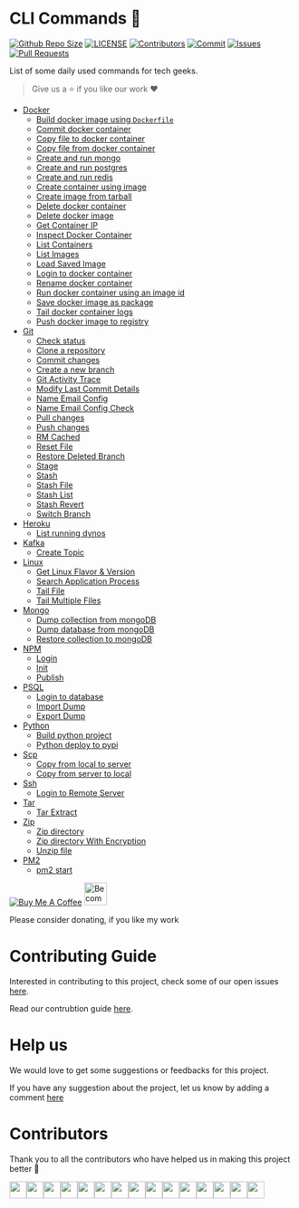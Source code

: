 # CLI Commands :bookmark:

[![Github Repo Size](https://img.shields.io/github/repo-size/arshadkazmi42/ak-cli.svg)](https://github.com/arshadkazmi42/ak-cli)
[![LICENSE](https://img.shields.io/github/license/arshadkazmi42/ak-cli.svg)](https://github.com/arshadkazmi42/ak-cli/LICENSE)
[![Contributors](https://img.shields.io/github/contributors/arshadkazmi42/ak-cli.svg)](https://github.com/arshadkazmi42/ak-cli/graphs/contributors)
[![Commit](https://img.shields.io/github/last-commit/arshadkazmi42/ak-cli.svg)](https://github.com/arshadkazmi42/ak-cli/commits/master)
[![Issues](https://img.shields.io/github/issues/arshadkazmi42/ak-cli.svg)](https://github.com/arshadkazmi42/ak-cli/issues)
[![Pull Requests](https://img.shields.io/github/issues-pr/arshadkazmi42/ak-cli.svg)](https://github.com/arshadkazmi42/ak-cli/pulls)

List of some daily used commands for tech geeks.

> Give us a :star: if you like our work :heart:

- [Docker](commands/docker#docker-point_left)
  - [Build docker image using `Dockerfile`](commands/docker/docker-build-image-with-dockerfile.md)
  - [Commit docker container](commands/docker/docker-container-commit.md)
  - [Copy file to docker container](commands/docker/docker-cp.md)
  - [Copy file from docker container](commands/docker/docker-cp-from-container.md)
  - [Create and run mongo](commands/docker/docker-mongo-create.md)
  - [Create and run postgres](commands/docker/docker-postgres-create.md)
  - [Create and run redis](commands/docker/docker-redis-create.md)
  - [Create container using image](commands/docker/docker-container-create.md)
  - [Create image from tarball](commands/docker/docker-import.md)
  - [Delete docker container](commands/docker/docker-container-rm.md)
  - [Delete docker image](commands/docker/docker-image-rm.md)
  - [Get Container IP](commands/docker/docker-container-ip.md)
  - [Inspect Docker Container](commands/docker/docker-inspect.md)
  - [List Containers](commands/docker/docker-container-list.md)
  - [List Images](commands/docker/docker-images-list.md)
  - [Load Saved Image](commands/docker/docker-load.md)
  - [Login to docker container](commands/docker/docker-login.md)
  - [Rename docker container](commands/docker/docker-rename.md)
  - [Run docker container using an image id](commands/docker/docker-run.md)
  - [Save docker image as package](commands/docker/docker-save.md)
  - [Tail docker container logs](commands/docker/docker-logs-tail.md)
  - [Push docker image to registry](commands/docker/docker-push.md)
- [Git](commands/git#git-point_left)
  - [Check status](commands/git/git-status.md)
  - [Clone a repository](commands/git/git-clone-repo.md)
  - [Commit changes](commands/git/git-commit.md)
  - [Create a new branch](commands/git/git-new-branch.md)
  - [Git Activity Trace](commands/git/git-reflog.md)
  - [Modify Last Commit Details](commands/git/git-commit-amend.md)
  - [Name Email Config](commands/git/git-name-email-config.md)
  - [Name Email Config Check](commands/git/git-name-email-config-check.md)
  - [Pull changes](commands/git/git-pull.md)
  - [Push changes](commands/git/git-push.md)
  - [RM Cached](commands/git/git-rm-cached.md)
  - [Reset File](commands/git/git-reset.md)
  - [Restore Deleted Branch](commands/git/git-restore-branch.md)
  - [Stage](commands/git/git-stage.md)
  - [Stash](commands/git/git-stash.md)
  - [Stash File](commands/git/git-stash-file.md)
  - [Stash List](commands/git/git-stash-list.md)
  - [Stash Revert](commands/git/git-stash-revert.md)
  - [Switch Branch](commands/git/git-switch-branch.md)
- [Heroku](commands/heroku#heroku-point_left)
  - [List running dynos](commands/heroku/heroku-ps.md)
- [Kafka](commands/kafka#kafka-point_left)
  - [Create Topic](commands/kafka/kafka.md)
- [Linux](commands/linux#linux-point_left)
  - [Get Linux Flavor & Version](commands/linux/get-linux-flavor-version.md)
  - [Search Application Process](commands/linux/search-application-process.md)
  - [Tail File](commands/linux/tail-one-file.md)
  - [Tail Multiple Files](commands/linux/tail-multiple-files.md)
- [Mongo](commands/mongo#mongo-point_left)
  - [Dump collection from mongoDB](commands/mongo/mongo-dump-collection.md)
  - [Dump database from mongoDB](commands/mongo/mongo-dump-database.md)
  - [Restore collection to mongoDB](commands/mongo/mongo-restore-collection.md)
- [NPM](commands/npm#npm-point_left)
  - [Login](commands/npm/npm-login.md)
  - [Init](commands/npm/npm-init.md)
  - [Publish](commands/npm/npm-publish.md)
- [PSQL](commands/psql#psql-point_left)
  - [Login to database](commands/psql/login-database.md)
  - [Import Dump](commands/psql/import-dump.md)
  - [Export Dump](commands/psql/export-dump.md)
- [Python](commands/python#python-point_left)
  - [Build python project](commands/python/python-build.md)
  - [Python deploy to pypi](commands/python/python-deploy-pypi.md)
- [Scp](commands/scp#scp-point_left)
  - [Copy from local to server](commands/scp/scp-local-to-server.md)
  - [Copy from server to local](commands/scp/scp-server-to-local.md)
- [Ssh](commands/ssh#ssh-point_left)
  - [Login to Remote Server](commands/ssh/ssh-server.md)
- [Tar](commands/tar#tar-point_left)
  - [Tar Extract](commands/tar/extract.md)
- [Zip](commands/zip#zip-point_left)
  - [Zip directory](commands/zip/zip-command.md)
  - [Zip directory With Encryption](commands/zip/zip-command-encryption.md)
  - [Unzip file](commands/zip/unzip-command.md)
- [PM2](commands/pm2#pm2-point_left)
  - [pm2 start](commands/pm2/pm2-start.md)

<a href="https://www.buymeacoffee.com/arshadkazmi42" target="_blank"><img src="https://www.buymeacoffee.com/assets/img/custom_images/orange_img.png" alt="Buy Me A Coffee" style="height: auto !important;width: auto !important;" ></a>
<a href="https://www.patreon.com/bePatron?u=15454240" target="_blank"><img src="https://c5.patreon.com/external/logo/become_a_patron_button.png" alt="Become a Patron!" height="40"></a>

Please consider donating, if you like my work

# Contributing Guide

Interested in contributing to this project, check some of our open issues [here](https://github.com/arshadkazmi42/ak-cli/issues).

Read our contrubtion guide [here](CONTRIBUTING.md).

# Help us

We would love to get some suggestions or feedbacks for this project.

If you have any suggestion about the project, let us know by adding a comment [here](https://github.com/arshadkazmi42/ak-cli/issues/39)

# Contributors

Thank you to all the contributors who have helped us in making this project better 🙌

<a href="https://github.com/arshadkazmi42"><img src="https://github.com/arshadkazmi42.png" width="30" /></a><a href="https://github.com/SakshayMahna"><img src="https://github.com/SakshayMahna.png" width="30" /></a><a href="https://github.com/alpha-gamma"><img src="https://github.com/alpha-gamma.png" width="30" /></a><a href="https://github.com/sinumohan"><img src="https://github.com/sinumohan.png" width="30" /></a><a href="https://github.com/7jones"><img src="https://github.com/7jones.png" width="30" /></a><a href="https://github.com/xFreed0m"><img src="https://github.com/xFreed0m.png" width="30" /></a><a href="https://github.com/iDG772Mn"><img src="https://github.com/iDG772Mn.png" width="30" /></a><a href="https://github.com/ryserCar"><img src="https://github.com/ryserCar.png" width="30" /></a><a href="https://github.com/AmishNick"><img src="https://github.com/AmishNick.png" width="30" /></a><a href="https://github.com/Logik-Dev"><img src="https://github.com/Logik-Dev.png" width="30" /></a><a href="https://github.com/JeremyManuel"><img src="https://github.com/JeremyManuel.png" width="30" /></a><a href="https://github.com/KurtLehnardt"><img src="https://github.com/KurtLehnardt.png" width="30" /></a><a href="https://github.com/marieram"><img src="https://github.com/marieram.png" width="30" /></a><a href="https://github.com/Rafaellarsa"><img src="https://github.com/Rafaellarsa.png" width="30" /></a><a href="https://github.com/ssd71"><img src="https://github.com/ssd71.png" width="30" /></a>
